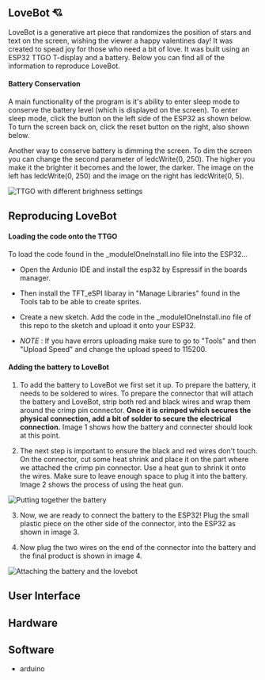 ## LoveBot 💘
LoveBot is a generative art piece that randomizes the position of stars and text on the screen, wishing the viewer a happy valentines day! It was created to spead joy for those who need a bit of love. It was built using an ESP32 TTGO T-display and a battery. Below you can find all of the information to reproduce LoveBot.

#### Battery Conservation
A main functionality of the program is it's ability to enter sleep mode to conserve the battery level (which is displayed on the screen). To enter sleep mode, click the button on the left side of the ESP32 as shown below. To turn the screen back on, click the reset button on the right, also shown below. 

Another way to conserve battery is dimming the screen. To dim the screen you can change the second parameter of ledcWrite(0, 250). The higher you make it the brighter it becomes and the lower, the darker. The image on the left has ledcWrite(0, 250) and the image on the right has ledcWrite(0, 5).

![TTGO with different brighness settings](https://github.com/kyarasto/Module_One/assets/113846467/f01b6ae2-dde7-4938-b8f7-2270715dc31d)


## Reproducing LoveBot

#### Loading the code onto the TTGO

To load the code found in the _moduleIOneInstall.ino file into the ESP32...
- Open the Ardunio IDE and install the esp32 by Espressif in the boards manager.
- Then install the TFT_eSPI libaray in "Manage Libraries" found in the Tools tab to be able to create sprites.

- Create a new sketch. Add the code in the _moduleIOneInstall.ino file of this repo to the sketch and upload it onto your ESP32. 
- *NOTE* : If you have errors uploading make sure to go to "Tools" and then "Upload Speed" and change the upload speed to 115200.

#### Adding the battery to LoveBot

1) To add the battery to LoveBot we first set it up. To prepare the battery, it needs to be soldered to wires. To prepare the connector that will attach the battery and LoveBot, strip both red and black wires and wrap them around the crimp pin connector. **Once it is crimped which secures the physical connection, add a bit of solder to secure the electrical connection.** Image 1 shows how the battery and connecter should look at this point.
   
2) The next step is important to ensure the black and red wires don't touch. On the connector, cut some heat shrink and place it on the part where we attached the crimp pin connector. Use a heat gun to shrink it onto the wires. Make sure to leave enough space to plug it into the battery. Image 2 shows the process of using the heat gun.


![Putting together the battery](https://github.com/kyarasto/Module_One/assets/113846467/0bd08c16-438b-43a2-860e-6cfc3a0007a0)

3) Now, we are ready to connect the battery to the ESP32! Plug the small plastic piece on the other side of the connector, into the ESP32 as shown in image 3.
   
4) Now plug the two wires on the end of the connector into the battery and the final product is shown in image 4. 
   
![Attaching the battery and the lovebot](https://github.com/kyarasto/Module_One/assets/113846467/13965eb3-8d40-46e8-b09c-eeba46516707)


## User Interface




## Hardware


## Software
- arduino 
